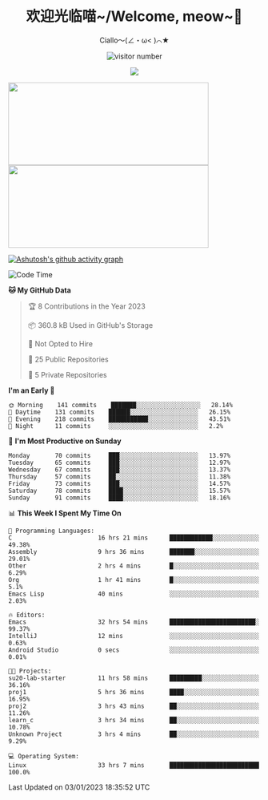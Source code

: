 <div align="center">
  <h1>欢迎光临喵~/Welcome, meow~👋</h1>
  <p>Ciallo～(∠・ω< )⌒★</p>
</div>

<p align="center">
  <img src="https://count.getloli.com/get/@Ziqi-Yang?theme=rule34" alt="visitor number" />
</p>

<p align="center">
  <img src="https://skillicons.dev/icons?i=go,java,js,sass,py,godot,flutter,linux,emacs" />
</p>

<a href="https://github.com/Ziqi-Yang?tab=repositories">
   <img height="165" width="400" src="https://github-readme-stats.vercel.app/api?username=Ziqi-Yang&show_icons=true&include_all_commits=true&hide_border=true" />
  <img height="165" width="400" src="https://svg-banners.vercel.app/api?type=luminance&text1=Be%20Fantastic🌞&width=400&height=165" />
</a>


[![Ashutosh's github activity graph](https://github-readme-activity-graph.cyclic.app/graph?username=Ziqi-Yang&theme=github)](https://github.com/ashutosh00710/github-readme-activity-graph)

<!--START_SECTION:waka-->
![Code Time](http://img.shields.io/badge/Code%20Time-333%20hrs%2033%20mins-blue)

**🐱 My GitHub Data** 

> 🏆 8 Contributions in the Year 2023
 > 
> 📦 360.8 kB Used in GitHub's Storage 
 > 
> 🚫 Not Opted to Hire
 > 
> 📜 25 Public Repositories 
 > 
> 🔑 5 Private Repositories  
 > 
**I'm an Early 🐤** 

```text
🌞 Morning    141 commits    ███████░░░░░░░░░░░░░░░░░░   28.14% 
🌆 Daytime    131 commits    ██████░░░░░░░░░░░░░░░░░░░   26.15% 
🌃 Evening    218 commits    ███████████░░░░░░░░░░░░░░   43.51% 
🌙 Night      11 commits     ░░░░░░░░░░░░░░░░░░░░░░░░░   2.2%

```
📅 **I'm Most Productive on Sunday** 

```text
Monday       70 commits     ███░░░░░░░░░░░░░░░░░░░░░░   13.97% 
Tuesday      65 commits     ███░░░░░░░░░░░░░░░░░░░░░░   12.97% 
Wednesday    67 commits     ███░░░░░░░░░░░░░░░░░░░░░░   13.37% 
Thursday     57 commits     ██░░░░░░░░░░░░░░░░░░░░░░░   11.38% 
Friday       73 commits     ███░░░░░░░░░░░░░░░░░░░░░░   14.57% 
Saturday     78 commits     ████░░░░░░░░░░░░░░░░░░░░░   15.57% 
Sunday       91 commits     ████░░░░░░░░░░░░░░░░░░░░░   18.16%

```


📊 **This Week I Spent My Time On** 

```text
💬 Programming Languages: 
C                        16 hrs 21 mins      ████████████░░░░░░░░░░░░░   49.38% 
Assembly                 9 hrs 36 mins       ███████░░░░░░░░░░░░░░░░░░   29.01% 
Other                    2 hrs 4 mins        █░░░░░░░░░░░░░░░░░░░░░░░░   6.29% 
Org                      1 hr 41 mins        █░░░░░░░░░░░░░░░░░░░░░░░░   5.1% 
Emacs Lisp               40 mins             ░░░░░░░░░░░░░░░░░░░░░░░░░   2.03%

🔥 Editors: 
Emacs                    32 hrs 54 mins      ████████████████████████░   99.37% 
IntelliJ                 12 mins             ░░░░░░░░░░░░░░░░░░░░░░░░░   0.63% 
Android Studio           0 secs              ░░░░░░░░░░░░░░░░░░░░░░░░░   0.01%

🐱‍💻 Projects: 
su20-lab-starter         11 hrs 58 mins      █████████░░░░░░░░░░░░░░░░   36.16% 
proj1                    5 hrs 36 mins       ████░░░░░░░░░░░░░░░░░░░░░   16.95% 
proj2                    3 hrs 43 mins       ██░░░░░░░░░░░░░░░░░░░░░░░   11.26% 
learn_c                  3 hrs 34 mins       ██░░░░░░░░░░░░░░░░░░░░░░░   10.78% 
Unknown Project          3 hrs 4 mins        ██░░░░░░░░░░░░░░░░░░░░░░░   9.29%

💻 Operating System: 
Linux                    33 hrs 7 mins       █████████████████████████   100.0%

```


 Last Updated on 03/01/2023 18:35:52 UTC
<!--END_SECTION:waka-->
